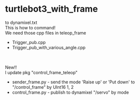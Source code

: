 # turtlebot3_with_frame

to dynamixel.txt <br>
This is how to command! <br>
We need those cpp files in teleop_frame
<ul>
  <li>
   Trigger_pub.cpp
  </li>
  <li>
   Trigger_pub_with_various_angle.cpp
  </li>  
 </ul>
 
 <br><br>
 New!!<br>
 I update pkg "control_frame_teleop"<br>
 
<ul>
  <li>
   sender_frame.py - send the mode 'Raise up' or 'Put down' to "/control_frame" by UInt16 1, 2 
  </li>
  <li>
   control_frame.py - publish to dynamixel "/servo" by mode
  </li>  
 </ul>
